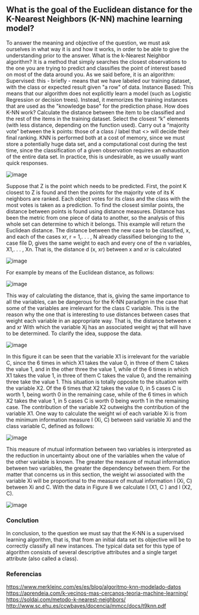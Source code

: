 ## What is the goal of the Euclidean distance for the K-Nearest Neighbors (K-NN) machine learning model?

To answer the meaning and objective of the question, we must ask ourselves in what way it is and how it works, in order to be able to give the understanding prior to the answer.
What is the k-Nearest Neighbor algorithm?
It is a method that simply searches the closest observations to the one you are trying to predict and classifies the point of interest based on most of the data around you. As we said before, it is an algorithm:
Supervised: this - briefly - means that we have labeled our training dataset, with the class or expected result given "a row" of data.
Instance Based: This means that our algorithm does not explicitly learn a model (such as Logistic Regression or decision trees). Instead, it memorizes the training instances that are used as the "knowledge base" for the prediction phase.
How does K-NN work?
Calculate the distance between the item to be classified and the rest of the items in the training dataset. Select the closest “k” elements (with less distance, depending on the function used). Carry out a “majority vote” between the k points: those of a class / label that <<dominen>> will decide their final ranking.
KNN is performed both at a cost of memory, since we must store a potentially huge data set, and a computational cost during the test time, since the classification of a given observation requires an exhaustion of the entire data set. In practice, this is undesirable, as we usually want quick responses.

![image](https://user-images.githubusercontent.com/60414250/120125443-ad6b0480-c16d-11eb-8b69-dd84330e79d1.png)

Suppose that Z is the point which needs to be predicted. First, the point K closest to Z is found and then the points for the majority vote of its K neighbors are ranked. Each object votes for its class and the class with the most votes is taken as a prediction. To find the closest similar points, the distance between points is found using distance measures.
Distance has been the metric from one piece of data to another, so the analysis of this whole set can determine to which it belongs.
This example will return the Euclidean distance.
The distance between the new case to be classified, x, and each of the cases xr, r = 1,. . . , N already classified belonging to the case file D, gives the same weight to each and every one of the n variables, X1,. . . , Xn. That is, the distance d (x, xr) between x and xr is calculated

 ![image](https://user-images.githubusercontent.com/60414250/120125461-be1b7a80-c16d-11eb-8bce-ed20fdef7201.png)

For example by means of the Euclidean distance, as follows:
 
![image](https://user-images.githubusercontent.com/60414250/120125466-c83d7900-c16d-11eb-9cda-268ed3ff5b0c.png)

This way of calculating the distance, that is, giving the same importance to all the variables, can be dangerous for the K-NN paradigm in the case that some of the variables are irrelevant for the class C variable. This is the reason why the one that is interesting to use distances between cases that weight each variable in an appropriate way. That is, the distance between x and xr
With which the variable Xj has an associated weight wj that will have to be determined. To clarify the idea, suppose the data.
 
![image](https://user-images.githubusercontent.com/60414250/120125475-d2f80e00-c16d-11eb-85b4-95e8501504c3.png)

In this figure it can be seen that the variable X1 is irrelevant for the variable C, since the 6 times in which X1 takes the value 0, in three of them C takes the value 1, and in the other three the value 1, while of the 6 times in which X1 takes the value 1, in three of them C takes the value 0, and the remaining three take the value 1. This situation is totally opposite to the situation with the variable X2. Of the 6 times that X2 takes the value 0, in 5 cases C is worth 1, being worth 0 in the remaining case, while of the 6 times in which X2 takes the value 1, in 5 cases C is worth 0 being worth 1 in the remaining case.
The contribution of the variable X2 outweighs the contribution of the variable X1. One way to calculate the weight wi of each variable Xi is from the minimum information measure I (Xi, C) between said variable Xi and the class variable C, defined as follows:

![image](https://user-images.githubusercontent.com/60414250/120125488-e1dec080-c16d-11eb-86a7-d9ac17ad2e6c.png)

This measure of mutual information between two variables is interpreted as the reduction in uncertainty about one of the variables when the value of the other variable is known. The greater the measure of mutual information between two variables, the greater the dependency between them. For the matter that concerns us in this section, the weight wi associated with the variable Xi will be proportional to the measure of mutual information l (Xi, C) between Xi and C. With the data in Figure 8 we calculate I (X1, C ) and I (X2, C).

![image](https://user-images.githubusercontent.com/60414250/120125494-eacf9200-c16d-11eb-8e2d-3730776981c5.png)


### Conclution

In conclusion, to the question we must say that the K-NN is a supervised learning algorithm, that is, that from an initial data set its objective will be to correctly classify all new instances. The typical data set for this type of algorithm consists of several descriptive attributes and a single target attribute (also called a class).


 ### Referencias
https://www.merkleinc.com/es/es/blog/algoritmo-knn-modelado-datos
https://aprendeia.com/k-vecinos-mas-cercanos-teoria-machine-learning/
https://soldai.com/metodo-k-nearest-neighbors/
http://www.sc.ehu.es/ccwbayes/docencia/mmcc/docs/t9knn.pdf
